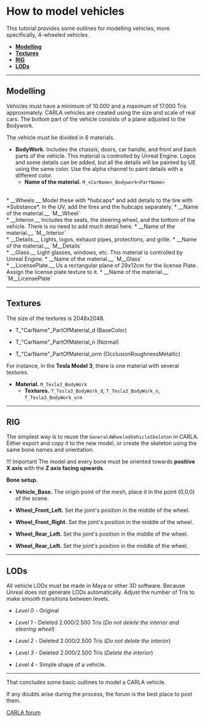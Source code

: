 # How to model vehicles

This tutorial provides some outlines for modelling vehicles, more specifically, 4-wheeled vehicles. 

* [__Modelling__](#modelling)  
* [__Textures__](#textures)  
* [__RIG__](#rig)  
* [__LODs__](#lods)  

---
## Modelling

Vehicles must have a minimum of 10.000 and a maximum of 17.000 Tris approximately. CARLA vehicles are created using the size and scale of real cars.
The bottom part of the vehicle consists of a plane adjusted to the Bodywork.

The vehicle must be divided in 6 materials.  

*   __BodyWork.__ Includes the chassis, doors, car handle, and front and back parts of the vehicle. This material is controlled by Unreal Engine. Logos and some details can be added, but all the details will be painted by UE using the same color. Use the alpha channel to paint details with a different color.  
	*   __Name of the material.__ `M_<CarName>_Bodywork<PartName>`  
<br>
*   __Wheels.__ Model these with *hubcaps* and add details to the tire with *Substance*. In the UV, add the tires and the hubcaps separately.  
	*   __Name of the material.__ `M_<CarName>_Wheel`  
<br>
*   __Interior.__ Includes the seats, the steering wheel, and the bottom of the vehicle. There is no need to add much detail here.  
	*   __Name of the material.__ `M_<CarName>_Interior`  
<br>
*   __Details.__ Lights, logos, exhaust pipes, protections, and grille.  
	*   __Name of the material.__ `M_<CarName>_Details`  
<br>
*   __Glass.__ Light glasses, windows, etc. This material is controlled by Unreal Engine.  
	*   __Name of the material.__ `M_<CarName>_Glass`  
<br>
*   __LicensePlate.__ Us a rectangular plane of 29x12cm for the license Plate. Assign the license plate texture to it.  
	*   __Name of the material.__ `M_<CarName>_LicensePlate`  

---
## Textures

The size of the textures is 2048x2048.

* T_"CarName"_PartOfMaterial_d (BaseColor)

* T_"CarName"_PartOfMaterial_n (Normal)

* T_"CarName"_PartOfMaterial_orm (OcclusionRoughnessMetallic)


For instance, in the __Tesla Model 3__, there is one material with several textures.  

*   __Material.__ `M_Tesla3_BodyWork`
	*   __Textures.__ `T_Tesla3_BodyWork_d`, `T_Tesla3_BodyWork_n`, `T_Tesla3_BodyWork_orm`

---
## RIG

The simplest way is to reuse the `General4WheeledVehicleSkeleton` in CARLA. Either export and copy it to the new model, or create the skeleton using the same bone names and orientation.

!!! Important
    The model and every bone must be oriented towards __positive X axis__ with the __Z axis facing upwards__.

__Bone setup.__  

*   __Vehicle_Base.__ The origin point of the mesh, place it in the point (0,0,0) of the scene.

*   __Wheel_Front_Left.__ Set the joint's position in the middle of the wheel.

*   __Wheel_Front_Right.__ Set the joint's position in the middle of the wheel.

*   __Wheel_Rear_Left.__ Set the joint's position in the middle of the wheel.

*   __Wheel_Rear_Left.__ Set the joint's position in the middle of the wheel.

---
## LODs

All vehicle LODs must be made in Maya or other 3D software. Because Unreal does not generate LODs automatically. Adjust the number of Tris to make smooth transitions between levels.

* _Level 0_ - Original

* _Level 1_ - Deleted 2.000/2.500 Tris (_Do not delete the interior and steering wheel_)

* _Level 2_ - Deleted 2.000/2.500 Tris (_Do not delete the interior_)

* _Level 3_ - Deleted 2.000/2.500 Tris (_Delete the interior_)

* _Level 4_ - Simple shape of a vehicle.

---

That concludes some basic outlines to model a CARLA vehicle. 

If any doubts arise during the process, the forum is the best place to post them. 

<div class="build-buttons">
<!-- Latest release button -->
<p>
<a href="https://forum.carla.org/" target="_blank" class="btn btn-neutral" title="Go to the latest CARLA release">
CARLA forum</a>
</p>
</div>

